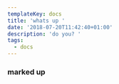 ```yaml
---
templateKey: docs
title: 'whats up '
date: '2018-07-20T11:42:40+01:00'
description: 'do you? '
tags:
  - docs
---
```


### marked up 
